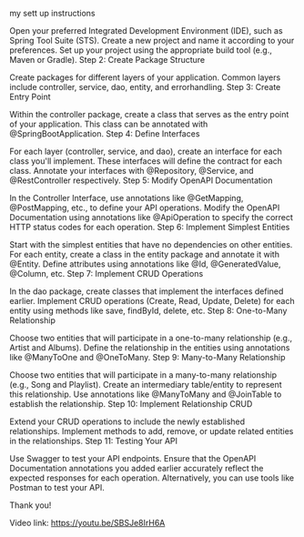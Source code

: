 my sett up instructions 

Open your preferred Integrated Development Environment (IDE), such as Spring Tool Suite (STS).
Create a new project and name it according to your preferences.
Set up your project using the appropriate build tool (e.g., Maven or Gradle).
Step 2: Create Package Structure

Create packages for different layers of your application. Common layers include controller, service, dao, entity, and errorhandling.
Step 3: Create Entry Point

Within the controller package, create a class that serves as the entry point of your application. This class can be annotated with @SpringBootApplication.
Step 4: Define Interfaces

For each layer (controller, service, and dao), create an interface for each class you'll implement. These interfaces will define the contract for each class.
Annotate your interfaces with @Repository, @Service, and @RestController respectively.
Step 5: Modify OpenAPI Documentation

In the Controller Interface, use annotations like @GetMapping, @PostMapping, etc., to define your API operations.
Modify the OpenAPI Documentation using annotations like @ApiOperation to specify the correct HTTP status codes for each operation.
Step 6: Implement Simplest Entities

Start with the simplest entities that have no dependencies on other entities.
For each entity, create a class in the entity package and annotate it with @Entity.
Define attributes using annotations like @Id, @GeneratedValue, @Column, etc.
Step 7: Implement CRUD Operations

In the dao package, create classes that implement the interfaces defined earlier.
Implement CRUD operations (Create, Read, Update, Delete) for each entity using methods like save, findById, delete, etc.
Step 8: One-to-Many Relationship

Choose two entities that will participate in a one-to-many relationship (e.g., Artist and Albums).
Define the relationship in the entities using annotations like @ManyToOne and @OneToMany.
Step 9: Many-to-Many Relationship

Choose two entities that will participate in a many-to-many relationship (e.g., Song and Playlist).
Create an intermediary table/entity to represent this relationship.
Use annotations like @ManyToMany and @JoinTable to establish the relationship.
Step 10: Implement Relationship CRUD

Extend your CRUD operations to include the newly established relationships.
Implement methods to add, remove, or update related entities in the relationships.
Step 11: Testing Your API

Use Swagger to test your API endpoints. Ensure that the OpenAPI Documentation annotations you added earlier accurately reflect the expected responses for each operation.
Alternatively, you can use tools like Postman to test your API.

Thank you!


Video link: https://youtu.be/SBSJe8IrH6A

